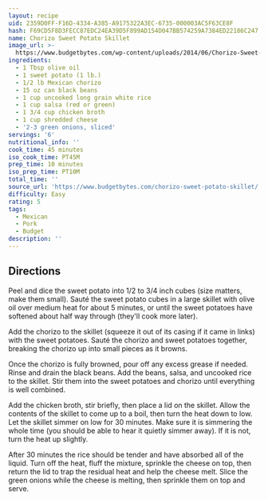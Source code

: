 ```yaml
---
layout: recipe
uid: 2359D0FF-F16D-4334-A385-A9175322A3EC-6735-000003AC5F63CE8F
hash: F69CD5F8D3FECC87EDC24EA39D5F899AD154D047BB574259A7384ED22186C247
name: Chorizo Sweet Potato Skillet
image_url: >-
  https://www.budgetbytes.com/wp-content/uploads/2014/06/Chorizo-Sweet-Potato-Skillet-V1-300x400.jpg
ingredients:
  - 1 Tbsp olive oil
  - 1 sweet potato (1 lb.)
  - 1/2 lb Mexican chorizo
  - 15 oz can black beans
  - 1 cup uncooked long grain white rice
  - 1 cup salsa (red or green)
  - 1 3/4 cup chicken broth
  - 1 cup shredded cheese
  - '2-3 green onions, sliced'
servings: '6'
nutritional_info: ''
cook_time: 45 minutes
iso_cook_time: PT45M
prep_time: 10 minutes
iso_prep_time: PT10M
total_time: ''
source_url: 'https://www.budgetbytes.com/chorizo-sweet-potato-skillet/'
difficulty: Easy
rating: 5
tags:
  - Mexican
  - Pork
  - Budget
description: ''
---
```

## Directions

Peel and dice the sweet potato into 1/2 to 3/4 inch cubes (size matters, make them small). Sauté the sweet potato cubes in a large skillet with olive oil over medium heat for about 5 minutes, or until the sweet potatoes have softened about half way through (they'll cook more later).

Add the chorizo to the skillet (squeeze it out of its casing if it came in links) with the sweet potatoes. Sauté the chorizo and sweet potatoes together, breaking the chorizo up into small pieces as it browns.

Once the chorizo is fully browned, pour off any excess grease if needed. Rinse and drain the black beans. Add the beans, salsa, and uncooked rice to the skillet. Stir them into the sweet potatoes and chorizo until everything is well combined.

Add the chicken broth, stir briefly, then place a lid on the skillet. Allow the contents of the skillet to come up to a boil, then turn the heat down to low. Let the skillet simmer on low for 30 minutes. Make sure it is simmering the whole time (you should be able to hear it quietly simmer away). If it is not, turn the heat up slightly.

After 30 minutes the rice should be tender and have absorbed all of the liquid. Turn off the heat, fluff the mixture, sprinkle the cheese on top, then return the lid to trap the residual heat and help the cheese melt. Slice the green onions while the cheese is melting, then sprinkle them on top and serve.
